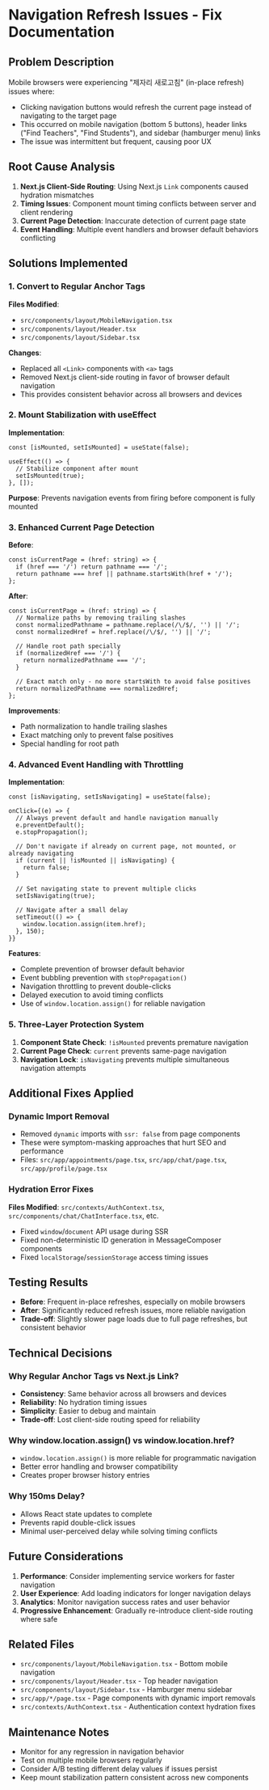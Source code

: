 # Navigation Refresh Issues - Fix Documentation

## Problem Description
Mobile browsers were experiencing "제자리 새로고침" (in-place refresh) issues where:
- Clicking navigation buttons would refresh the current page instead of navigating to the target page
- This occurred on mobile navigation (bottom 5 buttons), header links ("Find Teachers", "Find Students"), and sidebar (hamburger menu) links
- The issue was intermittent but frequent, causing poor UX

## Root Cause Analysis
1. **Next.js Client-Side Routing**: Using Next.js `Link` components caused hydration mismatches
2. **Timing Issues**: Component mount timing conflicts between server and client rendering
3. **Current Page Detection**: Inaccurate detection of current page state
4. **Event Handling**: Multiple event handlers and browser default behaviors conflicting

## Solutions Implemented

### 1. Convert to Regular Anchor Tags
**Files Modified**: 
- `src/components/layout/MobileNavigation.tsx`
- `src/components/layout/Header.tsx`
- `src/components/layout/Sidebar.tsx`

**Changes**:
- Replaced all `<Link>` components with `<a>` tags
- Removed Next.js client-side routing in favor of browser default navigation
- This provides consistent behavior across all browsers and devices

### 2. Mount Stabilization with useEffect
**Implementation**:
```tsx
const [isMounted, setIsMounted] = useState(false);

useEffect(() => {
  // Stabilize component after mount
  setIsMounted(true);
}, []);
```

**Purpose**: Prevents navigation events from firing before component is fully mounted

### 3. Enhanced Current Page Detection
**Before**:
```tsx
const isCurrentPage = (href: string) => {
  if (href === '/') return pathname === '/';
  return pathname === href || pathname.startsWith(href + '/');
};
```

**After**:
```tsx
const isCurrentPage = (href: string) => {
  // Normalize paths by removing trailing slashes
  const normalizedPathname = pathname.replace(/\/$/, '') || '/';
  const normalizedHref = href.replace(/\/$/, '') || '/';
  
  // Handle root path specially
  if (normalizedHref === '/') {
    return normalizedPathname === '/';
  }
  
  // Exact match only - no more startsWith to avoid false positives
  return normalizedPathname === normalizedHref;
};
```

**Improvements**:
- Path normalization to handle trailing slashes
- Exact matching only to prevent false positives
- Special handling for root path

### 4. Advanced Event Handling with Throttling
**Implementation**:
```tsx
const [isNavigating, setIsNavigating] = useState(false);

onClick={(e) => {
  // Always prevent default and handle navigation manually
  e.preventDefault();
  e.stopPropagation();
  
  // Don't navigate if already on current page, not mounted, or already navigating
  if (current || !isMounted || isNavigating) {
    return false;
  }
  
  // Set navigating state to prevent multiple clicks
  setIsNavigating(true);
  
  // Navigate after a small delay
  setTimeout(() => {
    window.location.assign(item.href);
  }, 150);
}}
```

**Features**:
- Complete prevention of browser default behavior
- Event bubbling prevention with `stopPropagation()`
- Navigation throttling to prevent double-clicks
- Delayed execution to avoid timing conflicts
- Use of `window.location.assign()` for reliable navigation

### 5. Three-Layer Protection System
1. **Component State Check**: `!isMounted` prevents premature navigation
2. **Current Page Check**: `current` prevents same-page navigation
3. **Navigation Lock**: `isNavigating` prevents multiple simultaneous navigation attempts

## Additional Fixes Applied

### Dynamic Import Removal
- Removed `dynamic` imports with `ssr: false` from page components
- These were symptom-masking approaches that hurt SEO and performance
- Files: `src/app/appointments/page.tsx`, `src/app/chat/page.tsx`, `src/app/profile/page.tsx`

### Hydration Error Fixes
**Files Modified**: `src/contexts/AuthContext.tsx`, `src/components/chat/ChatInterface.tsx`, etc.
- Fixed `window`/`document` API usage during SSR
- Fixed non-deterministic ID generation in MessageComposer components
- Fixed `localStorage`/`sessionStorage` access timing issues

## Testing Results
- **Before**: Frequent in-place refreshes, especially on mobile browsers
- **After**: Significantly reduced refresh issues, more reliable navigation
- **Trade-off**: Slightly slower page loads due to full page refreshes, but consistent behavior

## Technical Decisions

### Why Regular Anchor Tags vs Next.js Link?
- **Consistency**: Same behavior across all browsers and devices
- **Reliability**: No hydration timing issues
- **Simplicity**: Easier to debug and maintain
- **Trade-off**: Lost client-side routing speed for reliability

### Why window.location.assign() vs window.location.href?
- `window.location.assign()` is more reliable for programmatic navigation
- Better error handling and browser compatibility
- Creates proper browser history entries

### Why 150ms Delay?
- Allows React state updates to complete
- Prevents rapid double-click issues
- Minimal user-perceived delay while solving timing conflicts

## Future Considerations
1. **Performance**: Consider implementing service workers for faster navigation
2. **User Experience**: Add loading indicators for longer navigation delays
3. **Analytics**: Monitor navigation success rates and user behavior
4. **Progressive Enhancement**: Gradually re-introduce client-side routing where safe

## Related Files
- `src/components/layout/MobileNavigation.tsx` - Bottom mobile navigation
- `src/components/layout/Header.tsx` - Top header navigation 
- `src/components/layout/Sidebar.tsx` - Hamburger menu sidebar
- `src/app/*/page.tsx` - Page components with dynamic import removals
- `src/contexts/AuthContext.tsx` - Authentication context hydration fixes

## Maintenance Notes
- Monitor for any regression in navigation behavior
- Test on multiple mobile browsers regularly
- Consider A/B testing different delay values if issues persist
- Keep mount stabilization pattern consistent across new components